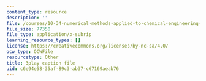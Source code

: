```yaml
---
content_type: resource
description: ''
file: /courses/10-34-numerical-methods-applied-to-chemical-engineering-fall-2015/c6e94e5835af89c3ab37c67169aeab76_w9GJyvkHbNM.srt
file_size: 77350
file_type: application/x-subrip
learning_resource_types: []
license: https://creativecommons.org/licenses/by-nc-sa/4.0/
ocw_type: OCWFile
resourcetype: Other
title: 3play caption file
uid: c6e94e58-35af-89c3-ab37-c67169aeab76
---
```

